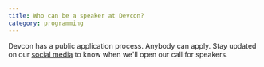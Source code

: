 ```yaml
---
title: Who can be a speaker at Devcon?
category: programming
---
```


Devcon has a public application process. Anybody can apply. Stay updated on our [social media](https://twitter.com/efdevcon) to know when we'll open our call for speakers.
